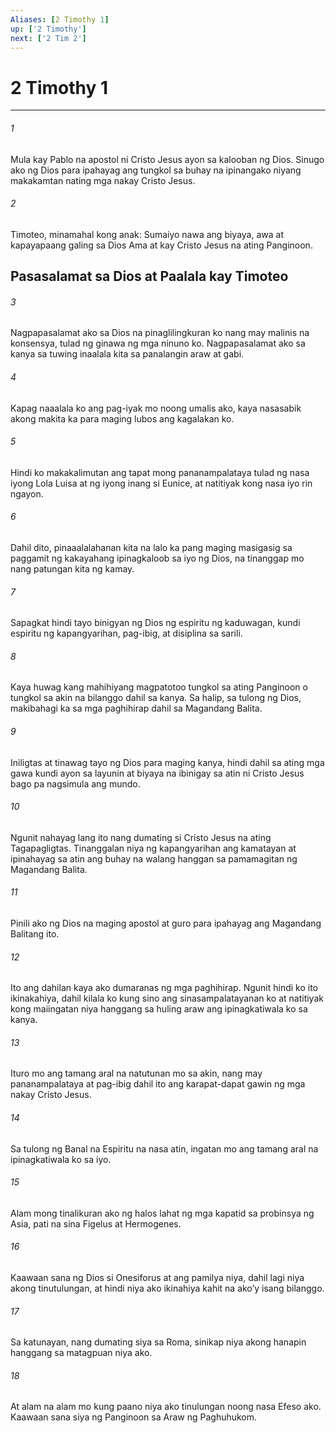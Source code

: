 ```yaml
---
Aliases: [2 Timothy 1]
up: ['2 Timothy']
next: ['2 Tim 2']
---
```

# 2 Timothy 1

***

###### 1
Mula kay Pablo na apostol ni Cristo Jesus ayon sa kalooban ng Dios. Sinugo ako ng Dios para ipahayag ang tungkol sa buhay na ipinangako niyang makakamtan nating mga nakay Cristo Jesus. 

###### 2
Timoteo, minamahal kong anak: Sumaiyo nawa ang biyaya, awa at kapayapaang galing sa Dios Ama at kay Cristo Jesus na ating Panginoon.

## Pasasalamat sa Dios at Paalala kay Timoteo 

###### 3
Nagpapasalamat ako sa Dios na pinaglilingkuran ko nang may malinis na konsensya, tulad ng ginawa ng mga ninuno ko. Nagpapasalamat ako sa kanya sa tuwing inaalala kita sa panalangin araw at gabi. 

###### 4
Kapag naaalala ko ang pag-iyak mo noong umalis ako, kaya nasasabik akong makita ka para maging lubos ang kagalakan ko. 

###### 5
Hindi ko makakalimutan ang tapat mong pananampalataya tulad ng nasa iyong Lola Luisa at ng iyong inang si Eunice, at natitiyak kong nasa iyo rin ngayon. 

###### 6
Dahil dito, pinaaalalahanan kita na lalo ka pang maging masigasig sa paggamit ng kakayahang ipinagkaloob sa iyo ng Dios, na tinanggap mo nang patungan kita ng kamay. 

###### 7
Sapagkat hindi tayo binigyan ng Dios ng espiritu ng kaduwagan, kundi espiritu ng kapangyarihan, pag-ibig, at disiplina sa sarili. 

###### 8
Kaya huwag kang mahihiyang magpatotoo tungkol sa ating Panginoon o tungkol sa akin na bilanggo dahil sa kanya. Sa halip, sa tulong ng Dios, makibahagi ka sa mga paghihirap dahil sa Magandang Balita. 

###### 9
Iniligtas at tinawag tayo ng Dios para maging kanya, hindi dahil sa ating mga gawa kundi ayon sa layunin at biyaya na ibinigay sa atin ni Cristo Jesus bago pa nagsimula ang mundo. 

###### 10
Ngunit nahayag lang ito nang dumating si Cristo Jesus na ating Tagapagligtas. Tinanggalan niya ng kapangyarihan ang kamatayan at ipinahayag sa atin ang buhay na walang hanggan sa pamamagitan ng Magandang Balita. 

###### 11
Pinili ako ng Dios na maging apostol at guro para ipahayag ang Magandang Balitang ito. 

###### 12
Ito ang dahilan kaya ako dumaranas ng mga paghihirap. Ngunit hindi ko ito ikinakahiya, dahil kilala ko kung sino ang sinasampalatayanan ko at natitiyak kong maiingatan niya hanggang sa huling araw ang ipinagkatiwala ko sa kanya. 

###### 13
Ituro mo ang tamang aral na natutunan mo sa akin, nang may pananampalataya at pag-ibig dahil ito ang karapat-dapat gawin ng mga nakay Cristo Jesus. 

###### 14
Sa tulong ng Banal na Espiritu na nasa atin, ingatan mo ang tamang aral na ipinagkatiwala ko sa iyo. 

###### 15
Alam mong tinalikuran ako ng halos lahat ng mga kapatid sa probinsya ng Asia, pati na sina Figelus at Hermogenes. 

###### 16
Kaawaan sana ng Dios si Onesiforus at ang pamilya niya, dahil lagi niya akong tinutulungan, at hindi niya ako ikinahiya kahit na akoʼy isang bilanggo. 

###### 17
Sa katunayan, nang dumating siya sa Roma, sinikap niya akong hanapin hanggang sa matagpuan niya ako. 

###### 18
At alam na alam mo kung paano niya ako tinulungan noong nasa Efeso ako. Kaawaan sana siya ng Panginoon sa Araw ng Paghuhukom.
